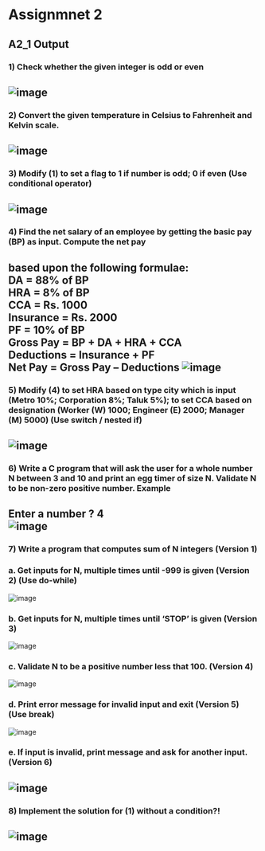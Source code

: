 # Assignmnet 2
## A2_1 Output
### 1) Check whether the given integer is odd or even
![image](https://user-images.githubusercontent.com/91019132/183712676-8bc73b5b-4f03-4d17-b40f-8b527fd4b6ba.png)
-----
### 2) Convert the given temperature in Celsius to Fahrenheit and Kelvin scale.
![image](https://user-images.githubusercontent.com/91019132/183714652-233db3e9-25e9-486a-8330-30a844102c81.png)
-----
### 3) Modify (1) to set a flag to 1 if number is odd; 0 if even (Use conditional operator)
![image](https://user-images.githubusercontent.com/91019132/183715030-27fcf1ad-4e13-4839-8c47-a8f3c86452f0.png)
-----
### 4) Find the net salary of an employee by getting the basic pay (BP) as input. Compute the net pay
 based upon the following formulae:<br>
 DA = 88% of BP<br>
 HRA = 8% of BP<br>
 CCA = Rs. 1000<br>
 Insurance = Rs. 2000<br>
 PF = 10% of BP<br>
 Gross Pay = BP + DA + HRA + CCA<br>
 Deductions = Insurance + PF<br>
 Net Pay = Gross Pay – Deductions
![image](https://user-images.githubusercontent.com/91019132/183716043-d9c1cc4e-587b-4ec5-a8c1-73daae982433.png)
-----
### 5) Modify (4) to set HRA based on type city which is input (Metro 10%; Corporation 8%; Taluk 5%); to set CCA based on designation (Worker (W) 1000; Engineer (E) 2000; Manager (M) 5000) (Use switch / nested if)
![image](https://user-images.githubusercontent.com/91019132/183716755-173750b6-9488-4e6d-9577-f905939d8c20.png)
-----
### 6) Write a C program that will ask the user for a whole number N between 3 and 10 and print an egg timer of size N. Validate N to be non-zero positive number. Example
Enter a number ? 4<br>
![image](https://user-images.githubusercontent.com/91019132/183720573-59780de5-5f4e-411d-a008-99094ef08b34.png)
-----
### 7) Write a program that computes sum of N integers (Version 1)
### a. Get inputs for N, multiple times until -999 is given (Version 2) (Use do-while)
![image](https://user-images.githubusercontent.com/91019132/183722702-28827dd3-5358-494a-9ade-00ce2e3e0390.png)
### b. Get inputs for N, multiple times until ‘STOP’ is given (Version 3)
![image](https://user-images.githubusercontent.com/91019132/183724375-9b2c3638-58bb-4deb-9b72-5d7cf0d8bd72.png)
### c. Validate N to be a positive number less that 100. (Version 4)
![image](https://user-images.githubusercontent.com/91019132/183724869-50677a7b-5c16-4d0d-94f0-52f7c8e3406d.png)
### d. Print error message for invalid input and exit (Version 5) (Use break)
![image](https://user-images.githubusercontent.com/91019132/183725208-9152ef61-0bbd-47cc-8be2-5c5585657cc2.png)
### e. If input is invalid, print message and ask for another input. (Version 6)
![image](https://user-images.githubusercontent.com/91019132/183725729-54f3d8a6-7a11-45c0-85bf-53d96a2ed4e4.png)
-----
### 8) Implement the solution for (1) without a condition?!
![image](https://user-images.githubusercontent.com/91019132/183726083-baa540cb-b836-4a03-9513-b4ccf0a8153d.png)
-----


